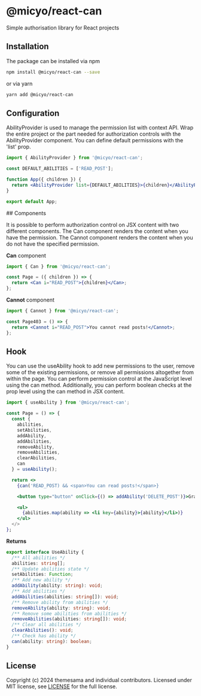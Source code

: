 # @micyo/react-can

Simple authorisation library for React projects

## Installation

The package can be installed via npm

```bash
npm install @micyo/react-can --save
```

or via yarn

```bash
yarn add @micyo/react-can
```

## Configuration

AbilityProvider is used to manage the permission list with context API. Wrap the entire project or the part needed for authorization controls with the AbilityProvider component. You can define default permissions with the 'list' prop.

```jsx
import { AbilityProvider } from '@micyo/react-can';

const DEFAULT_ABILITIES = ['READ_POST'];

function App({ children }) {
  return <AbilityProvider list={DEFAULT_ABILITIES}>{children}</AbilityProvider>;
}

export default App;
```

## Components

It is possible to perform authorization control on JSX content with two different components. The Can component renders the content when you have the permission. The Cannot component renders the content when you do not have the specified permission.

**Can** component

```jsx
import { Can } from '@micyo/react-can';

const Page = ({ children }) => {
  return <Can i="READ_POST">{children}</Can>;
};
```

**Cannot** component

```jsx
import { Cannot } from '@micyo/react-can';

const Page403 = () => {
  return <Cannot i="READ_POST">You cannot read posts!</Cannot>;
};
```

## Hook

You can use the useAbility hook to add new permissions to the user, remove some of the existing permissions, or remove all permissions altogether from within the page. You can perform permission control at the JavaScript level using the can method. Additionally, you can perform boolean checks at the prop level using the can method in JSX content.

```jsx
import { useAbility } from '@micyo/react-can';

const Page = () => {
  const {
    abilities,
    setAbilities,
    addAbility,
    addAbilities,
    removeAbility,
    removeAbilities,
    clearAbilities,
    can
  } = useAbility();

  return <>
    {can('READ_POST) && <span>You can read posts!</span>}

    <button type="button" onClick={() => addAbility('DELETE_POST')}>Grant Delete Post</button>

    <ul>
      {abilities.map(ability => <li key={ability}>{ability}</li>)}
    </ul>
  </>
};
```

**Returns**

```ts
export interface UseAbility {
  /** All abilities */
  abilities: string[];
  /** Update abilities state */
  setAbilities: Function;
  /** Add new ability */
  addAbility(ability: string): void;
  /** Add abilities */
  addAbilities(abilities: string[]): void;
  /** Remove ability from abilities */
  removeAbility(ability: string): void;
  /** Remove some abilities from abilities */
  removeAbilities(abilities: string[]): void;
  /** Clear all abilities */
  clearAbilities(): void;
  /** Check has ability */
  can(ability: string): boolean;
}
```

## License

Copyright (c) 2024 themesama and individual contributors. Licensed under MIT license, see [LICENSE](https://github.com/ThemeSama/micyo/tree/main/LICENSE.md) for the full license.
